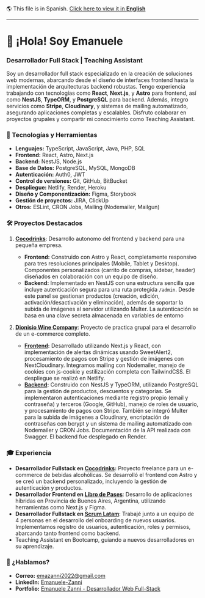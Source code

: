 🌎 This file is in Spanish.  [Click here to view it in **English**](https://github.com/Emanuele-Zanni/Emanuele-Zanni/blob/main/README_EN.md)
___

# 👋 ¡Hola! Soy Emanuele

### Desarrollador Full Stack | Teaching Assistant

Soy un desarrollador full stack especializado en la creación de soluciones web modernas, abarcando desde el diseño de interfaces frontend hasta la implementación de arquitecturas backend robustas. Tengo experiencia trabajando con tecnologías como **React**, **Next.js**, y **Astro** para frontend, así como **NestJS**, **TypeORM**, y **PostgreSQL** para backend. Además, integro servicios como **Stripe**, **Cloudinary**, y sistemas de mailing automatizado, asegurando aplicaciones completas y escalables. Disfruto colaborar en proyectos grupales y compartir mi conocimiento como Teaching Assistant.

### 🚀 Tecnologías y Herramientas

- **Lenguajes:** TypeScript, JavaScript, Java, PHP, SQL
- **Frontend:** React, Astro, Next.js
- **Backend:** NestJS, Node.js
- **Base de Datos:** PostgreSQL, MySQL, MongoDB
- **Autenticación:** Auth0, JWT
- **Control de versiones:** Git, GitHub, BitBucket
- **Despliegue:** Netlify, Render, Heroku
- **Diseño y Componentización:** Figma, Storybook
- **Gestión de proyectos:** JIRA, ClickUp
- **Otros:** ESLint, CRON Jobs, Mailing (Nodemailer, Mailgun)

### 🛠 Proyectos Destacados

1. **[Cocodrinks](https://cocodrinks.netlify.app)**: Desarrollo autonomo del frontend y backend para una pequeña empresa.  
   - **Frontend:** Construido con Astro y React, completamente responsivo para tres resoluciones principales (Mobile, Tablet y Desktop). Componentes personalizados (carrito de compras, sidebar, header) diseñados en colaboración con un equipo de diseño.  
   - **Backend:** Implementado en NestJS con una estructura sencilla que incluye autenticación segura para una ruta protegida `/admin`. Desde este panel se gestionan productos (creación, edición, activación/desactivación y eliminación), además de soportar la subida de imágenes al servidor utilizando Multer. La autenticación se basa en una clave secreta almacenada en variables de entorno  

2. **[Dionisio Wine Company](https://dionisiowines.netlify.app)**: Proyecto de practica grupal para el desarrollo de un e-commerce completo.
   - **[Frontend](https://github.com/Emanuele-Zanni/Dionisio-Wine-Company-Frontend):**
     Desarrollado utilizando Next.js y React, con implementación de alertas dinámicas usando SweetAlert2, procesamiento de pagos con Stripe y gestión de imágenes con NextCloudinary. Integramos mailing con Nodemailer, manejo de cookies con js-cookie y estilización completa con TailwindCSS. El despliegue se realizó en Netlify.
   - **[Backend](https://github.com/Euka-e/Dionisio-Wine-Company-Backend):**
     Construido con NestJS y TypeORM, utilizando PostgreSQL para la gestión de productos, descuentos y categorías. Se implementaron autenticaciones mediante registro propio (email y contraseña) y terceros (Google, GitHub), manejo de roles de usuario, y procesamiento de pagos con Stripe. También se integró Multer para la subida de imágenes a Cloudinary, encriptación de contraseñas con bcrypt y un sistema de mailing automatizado con Nodemailer y CRON Jobs. Documentación de la API realizada con Swagger. El backend fue desplegado en Render.



### 🎓 Experiencia

- **Desarrollador Fullstack en [Cocodrinks](https://cocodrinks.netlify.app):** Proyecto freelance para un e-commerce de bebidas alcohólicas. Se desarrolló el frontend con Astro y se creó un backend personalizado, incluyendo la gestión de autenticación y productos.
- **Desarrollador Frontend en [Libro de Pases](https://landing.librodepases.com)**: Desarrollo de aplicaciones híbridas en Provincia de Buenos Aires, Argentina, utilizando herramientas como Next.js y Figma.
- **Desarrollador Fullstack en [Scrum Latam](https://www.scrumlatam.net)**: Trabajé junto a un equipo de 4 personas en el desarrollo del onboarding de nuevos usuarios. Implementamos registro de usuarios, autenticación, roles y permisos, abarcando tanto frontend como backend.
- Teaching Assistant en Bootcamp, guiando a nuevos desarrolladores en su aprendizaje.

### 💌 ¿Hablamos?

- **Correo:** [emazanni2022@gmail.com](mailto\:emazanni2022@gmail.com)
- **LinkedIn:** [Emanuele-Zanni](https://www.linkedin.com/in/emanuele-zanni/)
- **Portfolio:** [Emanuele Zanni - Desarrollador Web Full-Stack](https://ezdev-portfolio.netlify.app)

